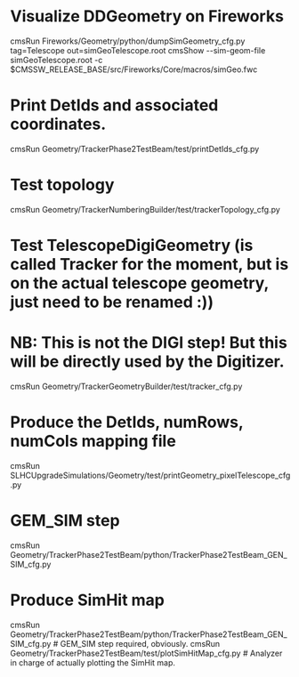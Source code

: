 # Visualize DDGeometry on Fireworks
cmsRun Fireworks/Geometry/python/dumpSimGeometry_cfg.py tag=Telescope out=simGeoTelescope.root
cmsShow --sim-geom-file simGeoTelescope.root -c $CMSSW_RELEASE_BASE/src/Fireworks/Core/macros/simGeo.fwc


# Print DetIds and associated coordinates.
cmsRun Geometry/TrackerPhase2TestBeam/test/printDetIds_cfg.py


# Test topology
cmsRun Geometry/TrackerNumberingBuilder/test/trackerTopology_cfg.py


# Test TelescopeDigiGeometry (is called Tracker for the moment, but is on the actual telescope geometry, just need to be renamed :))
# NB: This is not the DIGI step! But this will be directly used by the Digitizer.
cmsRun Geometry/TrackerGeometryBuilder/test/tracker_cfg.py


# Produce the DetIds, numRows, numCols mapping file
cmsRun SLHCUpgradeSimulations/Geometry/test/printGeometry_pixelTelescope_cfg.py


# GEM_SIM step
cmsRun Geometry/TrackerPhase2TestBeam/python/TrackerPhase2TestBeam_GEN_SIM_cfg.py


# Produce SimHit map
cmsRun Geometry/TrackerPhase2TestBeam/python/TrackerPhase2TestBeam_GEN_SIM_cfg.py  # GEM_SIM step required, obviously.
cmsRun Geometry/TrackerPhase2TestBeam/test/plotSimHitMap_cfg.py                    # Analyzer in charge of actually plotting the SimHit map.

